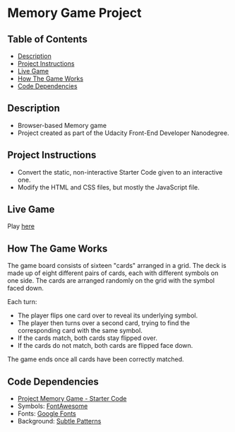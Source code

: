 # Memory Game Project

## Table of Contents

* [Description](#description)
* [Project Instructions](#project-instructions)
* [Live Game](#live-game)
* [How The Game Works](#how-the-game-works)
* [Code Dependencies](#code-dependencies)

## Description

- Browser-based Memory game
- Project created as part of the Udacity Front-End Developer Nanodegree.

## Project Instructions

- Convert the static, non-interactive Starter Code given to an interactive one. 
- Modify the HTML and CSS files, but mostly the JavaScript file.

## Live Game

Play [here](https://stearruda.github.io/memory-game)

## How The Game Works

The game board consists of sixteen "cards" arranged in a grid. The deck is made up of eight different pairs of cards, each with different symbols on one side. The cards are arranged randomly on the grid with the symbol faced down.

Each turn:

- The player flips one card over to reveal its underlying symbol.
- The player then turns over a second card, trying to find the corresponding card with the same symbol.
- If the cards match, both cards stay flipped over.
- If the cards do not match, both cards are flipped face down.

The game ends once all cards have been correctly matched.

## Code Dependencies

- [Project Memory Game - Starter Code](https://github.com/udacity/fend-project-memory-game)
- Symbols: [FontAwesome](https://fontawesome.com/)
- Fonts: [Google Fonts](https://fonts.google.com/)
- Background: [Subtle Patterns](https://www.toptal.com/designers/subtlepatterns/)